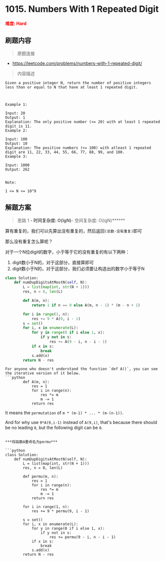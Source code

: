 # 1015. Numbers With 1 Repeated Digit

**<font color=red>难度: Hard</font>**

## 刷题内容

> 原题连接

* https://leetcode.com/problems/numbers-with-1-repeated-digit/

> 内容描述

```
Given a positive integer N, return the number of positive integers less than or equal to N that have at least 1 repeated digit.

 

Example 1:

Input: 20
Output: 1
Explanation: The only positive number (<= 20) with at least 1 repeated digit is 11.
Example 2:

Input: 100
Output: 10
Explanation: The positive numbers (<= 100) with atleast 1 repeated digit are 11, 22, 33, 44, 55, 66, 77, 88, 99, and 100.
Example 3:

Input: 1000
Output: 262
 

Note:

1 <= N <= 10^9
```

## 解题方案

> 思路 1
******- 时间复杂度: O(lgN)******- 空间复杂度: O(lgN)******

算有重复的，我们可以先算出没有重复的，然后返回`(总数-没有重复)`即可

那么没有重复怎么算呢？

对于一个N位digit的数字，小于等于它的没有重复的有以下两种：
1. digit数小于N的，对于这部分，直接算即可
2. digit数小于N的，对于这部分，我们必须要让构造出的数字小于等于N


```python
class Solution:
    def numDupDigitsAtMostN(self, N):
        L = list(map(int, str(N + 1)))
        res, n = 0, len(L)

        def A(m, n):
            return 1 if n == 0 else A(m, n - 1) * (m - n + 1)

        for i in range(1, n): 
            res += 9 * A(9, i - 1)
        s = set()
        for i, x in enumerate(L):
            for y in range(0 if i else 1, x):
                if y not in s:
                    res += A(9 - i, n - i - 1)
            if x in s: 
                break
            s.add(x)
        return N - res
```

```
For anyone who doesn't understand the function `def A()`, you can see the iterative version of it below.
```python
        def A(m, n):
            res = 1
            for i in range(n):
                res *= m
                m -= 1
            return res
```
It means the `permutation` of `m * (m-1) * ... * (m-(n-1))`.

And for why use `9*A(9,i-1)` instead of `A(9,i)`, that's because there should be no leading `0`, but the following digit can be `0`.
```

***将函数A重命名为permu***

```python
class Solution:
    def numDupDigitsAtMostN(self, N):
        L = list(map(int, str(N + 1)))
        res, n = 0, len(L)

        def permu(m, n):
            res = 1
            for i in range(n):
                res *= m
                m -= 1
            return res

        for i in range(1, n): 
            res += 9 * permu(9, i - 1)
            
        s = set()
        for i, x in enumerate(L):
            for y in range(0 if i else 1, x):
                if y not in s:
                    res += permu(9 - i, n - i - 1)
            if x in s: 
                break
            s.add(x)
        return N - res
```



































